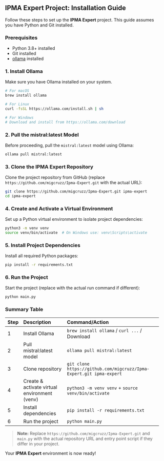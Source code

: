 ## IPMA Expert Project: Installation Guide

Follow these steps to set up the **IPMA Expert** project. This guide assumes you have Python and Git installed.

### **Prerequisites**

- Python 3.8+ installed
- Git installed
- [ollama](https://ollama.com/) installed


### **1. Install Ollama**

Make sure you have Ollama installed on your system.

```sh
# For macOS
brew install ollama

# For Linux
curl -fsSL https://ollama.com/install.sh | sh

# For Windows
# Download and install from https://ollama.com/download
```


### **2. Pull the mistral:latest Model**

Before proceeding, pull the `mistral:latest` model using Ollama:

```sh
ollama pull mistral:latest
```


### **3. Clone the IPMA Expert Repository**

Clone the project repository from GitHub (replace `https://github.com/migcruzz/Ipma-Expert.git` with the actual URL):

```sh
git clone https://github.com/migcruzz/Ipma-Expert.git ipma-expert
cd ipma-expert
```


### **4. Create and Activate a Virtual Environment**

Set up a Python virtual environment to isolate project dependencies:

```sh
python3 -m venv venv
source venv/bin/activate  # On Windows use: venv\Scripts\activate
```


### **5. Install Project Dependencies**

Install all required Python packages:

```sh
pip install -r requirements.txt
```


### **6. Run the Project**

Start the project (replace with the actual run command if different):

```sh
python main.py
```


### **Summary Table**

| Step | Description | Command/Action |
| :-- | :-- | :-- |
| 1 | Install Ollama | `brew install ollama` / `curl ...` / Download |
| 2 | Pull mistral:latest model | `ollama pull mistral:latest` |
| 3 | Clone repository | `git clone https://github.com/migcruzz/Ipma-Expert.git ipma-expert` |
| 4 | Create \& activate virtual environment (venv) | `python3 -m venv venv` + `source venv/bin/activate` |
| 5 | Install dependencies | `pip install -r requirements.txt` |
| 6 | Run the project | `python main.py` |

> **Note:**
> Replace `https://github.com/migcruzz/Ipma-Expert.git` and `main.py` with the actual repository URL and entry point script if they differ in your project.

Your **IPMA Expert** environment is now ready!


